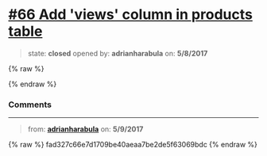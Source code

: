 # [\#66 Add 'views' column in products table](https://github.com/adrianharabula/condr/issues/66)

> state: **closed** opened by: **adrianharabula** on: **5/8/2017**

{% raw %}

{% endraw %}


### Comments

---
> from: [**adrianharabula**](https://github.com/adrianharabula/condr/issues/66#issuecomment-300082711) on: **5/9/2017**

{% raw %}
fad327c66e7d1709be40aeaa7be2de5f63069bdc
{% endraw %}
